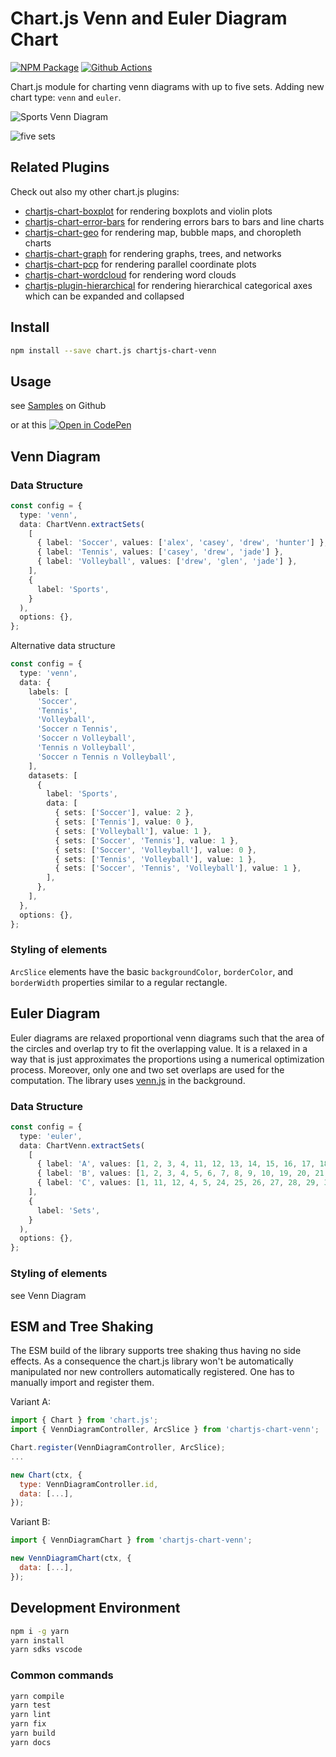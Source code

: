 # Chart.js Venn and Euler Diagram Chart

[![NPM Package][npm-image]][npm-url] [![Github Actions][github-actions-image]][github-actions-url]

Chart.js module for charting venn diagrams with up to five sets. Adding new chart type: `venn` and `euler`.

![Sports Venn Diagram](https://user-images.githubusercontent.com/4129778/84571515-f32f9100-ad93-11ea-9354-039411eef43a.png)

![five sets](https://user-images.githubusercontent.com/4129778/86374498-eca28400-bc84-11ea-8494-ea7d9cd11781.png)

## Related Plugins

Check out also my other chart.js plugins:

- [chartjs-chart-boxplot](https://github.com/sgratzl/chartjs-chart-boxplot) for rendering boxplots and violin plots
- [chartjs-chart-error-bars](https://github.com/sgratzl/chartjs-chart-error-bars) for rendering errors bars to bars and line charts
- [chartjs-chart-geo](https://github.com/sgratzl/chartjs-chart-geo) for rendering map, bubble maps, and choropleth charts
- [chartjs-chart-graph](https://github.com/sgratzl/chartjs-chart-graph) for rendering graphs, trees, and networks
- [chartjs-chart-pcp](https://github.com/sgratzl/chartjs-chart-pcp) for rendering parallel coordinate plots
- [chartjs-chart-wordcloud](https://github.com/sgratzl/chartjs-chart-wordcloud) for rendering word clouds
- [chartjs-plugin-hierarchical](https://github.com/sgratzl/chartjs-plugin-hierarchical) for rendering hierarchical categorical axes which can be expanded and collapsed

## Install

```bash
npm install --save chart.js chartjs-chart-venn
```

## Usage

see [Samples](https://github.com/upsetjs/chartjs-chart-venn/tree/master/samples) on Github

or at this [![Open in CodePen][codepen]](https://codepen.io/sgratzl/pen/ExPyZjG)

## Venn Diagram

### Data Structure

```ts
const config = {
  type: 'venn',
  data: ChartVenn.extractSets(
    [
      { label: 'Soccer', values: ['alex', 'casey', 'drew', 'hunter'] },
      { label: 'Tennis', values: ['casey', 'drew', 'jade'] },
      { label: 'Volleyball', values: ['drew', 'glen', 'jade'] },
    ],
    {
      label: 'Sports',
    }
  ),
  options: {},
};
```

Alternative data structure

```ts
const config = {
  type: 'venn',
  data: {
    labels: [
      'Soccer',
      'Tennis',
      'Volleyball',
      'Soccer ∩ Tennis',
      'Soccer ∩ Volleyball',
      'Tennis ∩ Volleyball',
      'Soccer ∩ Tennis ∩ Volleyball',
    ],
    datasets: [
      {
        label: 'Sports',
        data: [
          { sets: ['Soccer'], value: 2 },
          { sets: ['Tennis'], value: 0 },
          { sets: ['Volleyball'], value: 1 },
          { sets: ['Soccer', 'Tennis'], value: 1 },
          { sets: ['Soccer', 'Volleyball'], value: 0 },
          { sets: ['Tennis', 'Volleyball'], value: 1 },
          { sets: ['Soccer', 'Tennis', 'Volleyball'], value: 1 },
        ],
      },
    ],
  },
  options: {},
};
```

### Styling of elements

`ArcSlice` elements have the basic `backgroundColor`, `borderColor`, and `borderWidth` properties similar to a regular rectangle.

## Euler Diagram

Euler diagrams are relaxed proportional venn diagrams such that the area of the circles and overlap try to fit the overlapping value.
It is a relaxed in a way that is just approximates the proportions using a numerical optimization process.
Moreover, only one and two set overlaps are used for the computation.
The library uses [venn.js](https://github.com/upsetjs/venn.js) in the background.

### Data Structure

```ts
const config = {
  type: 'euler',
  data: ChartVenn.extractSets(
    [
      { label: 'A', values: [1, 2, 3, 4, 11, 12, 13, 14, 15, 16, 17, 18] },
      { label: 'B', values: [1, 2, 3, 4, 5, 6, 7, 8, 9, 10, 19, 20, 21, 22, 23] },
      { label: 'C', values: [1, 11, 12, 4, 5, 24, 25, 26, 27, 28, 29, 30] },
    ],
    {
      label: 'Sets',
    }
  ),
  options: {},
};
```

### Styling of elements

see Venn Diagram

## ESM and Tree Shaking

The ESM build of the library supports tree shaking thus having no side effects. As a consequence the chart.js library won't be automatically manipulated nor new controllers automatically registered. One has to manually import and register them.

Variant A:

```js
import { Chart } from 'chart.js';
import { VennDiagramController, ArcSlice } from 'chartjs-chart-venn';

Chart.register(VennDiagramController, ArcSlice);
...

new Chart(ctx, {
  type: VennDiagramController.id,
  data: [...],
});
```

Variant B:

```js
import { VennDiagramChart } from 'chartjs-chart-venn';

new VennDiagramChart(ctx, {
  data: [...],
});
```

## Development Environment

```sh
npm i -g yarn
yarn install
yarn sdks vscode
```

### Common commands

```sh
yarn compile
yarn test
yarn lint
yarn fix
yarn build
yarn docs
```

[mit-image]: https://img.shields.io/badge/License-MIT-yellow.svg
[mit-url]: https://opensource.org/licenses/MIT
[npm-image]: https://badge.fury.io/js/chartjs-chart-venn.svg
[npm-url]: https://npmjs.org/package/chartjs-chart-venn
[github-actions-image]: https://github.com/upsetjs/chartjs-chart-venn/workflows/ci/badge.svg
[github-actions-url]: https://github.com/upsetjs/chartjs-chart-venn/actions
[codepen]: https://img.shields.io/badge/CodePen-open-blue?logo=codepen
